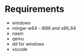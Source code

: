 Requirements
============
* windows
* mingw-w64 - i686 and x86_64
* nasm
* qemu
* dd for windows
* vscode
